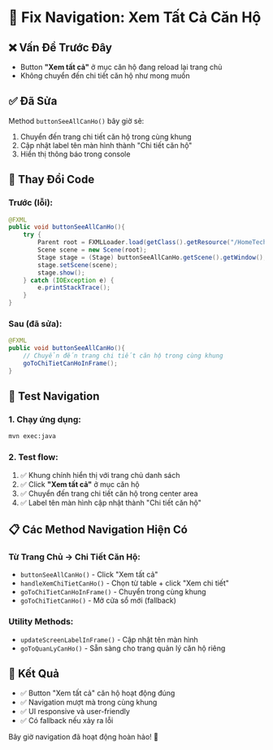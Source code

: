 # 🔧 Fix Navigation: Xem Tất Cả Căn Hộ

## ❌ Vấn Đề Trước Đây
- Button **"Xem tất cả"** ở mục căn hộ đang reload lại trang chủ
- Không chuyển đến chi tiết căn hộ như mong muốn

## ✅ Đã Sửa
Method `buttonSeeAllCanHo()` bây giờ sẽ:
1. Chuyển đến trang chi tiết căn hộ trong cùng khung
2. Cập nhật label tên màn hình thành "Chi tiết căn hộ"
3. Hiển thị thông báo trong console

## 🔧 Thay Đổi Code

### Trước (lỗi):
```java
@FXML 
public void buttonSeeAllCanHo(){
    try {
        Parent root = FXMLLoader.load(getClass().getResource("/HomeTech/trang_chu_danh_sach.fxml"));
        Scene scene = new Scene(root);
        Stage stage = (Stage) buttonSeeAllCanHo.getScene().getWindow();
        stage.setScene(scene);
        stage.show();
    } catch (IOException e) {
        e.printStackTrace();
    }
}
```

### Sau (đã sửa):
```java
@FXML 
public void buttonSeeAllCanHo(){
    // Chuyển đến trang chi tiết căn hộ trong cùng khung
    goToChiTietCanHoInFrame();
}
```

## 🚀 Test Navigation

### 1. Chạy ứng dụng:
```bash
mvn exec:java
```

### 2. Test flow:
1. ✅ Khung chính hiển thị với trang chủ danh sách
2. ✅ Click **"Xem tất cả"** ở mục căn hộ 
3. ✅ Chuyển đến trang chi tiết căn hộ trong center area
4. ✅ Label tên màn hình cập nhật thành "Chi tiết căn hộ"

## 📋 Các Method Navigation Hiện Có

### Từ Trang Chủ → Chi Tiết Căn Hộ:
- `buttonSeeAllCanHo()` - Click "Xem tất cả" 
- `handleXemChiTietCanHo()` - Chọn từ table + click "Xem chi tiết"
- `goToChiTietCanHoInFrame()` - Chuyển trong cùng khung
- `goToChiTietCanHo()` - Mở cửa sổ mới (fallback)

### Utility Methods:
- `updateScreenLabelInFrame()` - Cập nhật tên màn hình
- `goToQuanLyCanHo()` - Sẵn sàng cho trang quản lý căn hộ riêng

## 🎯 Kết Quả
- ✅ Button "Xem tất cả" căn hộ hoạt động đúng
- ✅ Navigation mượt mà trong cùng khung
- ✅ UI responsive và user-friendly
- ✅ Có fallback nếu xảy ra lỗi

Bây giờ navigation đã hoạt động hoàn hảo! 🎉 